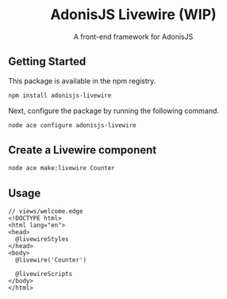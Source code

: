 <div align="center">
  <h1><b>AdonisJS Livewire (WIP)</b></h1>

  <p>A front-end framework for AdonisJS</p>
</div>

## Getting Started

This package is available in the npm registry.

```bash
npm install adonisjs-livewire
```

Next, configure the package by running the following command.

```bash
node ace configure adonisjs-livewire
```
## Create a Livewire component

```sh
node ace make:livewire Counter
```

## Usage

```blade
// views/welcome.edge
<!DOCTYPE html>
<html lang="en">
<head>
  @livewireStyles
</head>
<body>
  @livewire('Counter')

  @livewireScripts
</body>
</html>
```